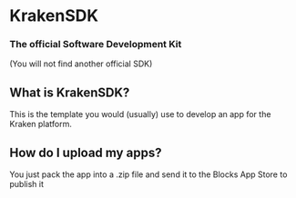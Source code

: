 # KrakenSDK
### The official Software Development Kit
(You will not find another official SDK)

## What is KrakenSDK?
This is the template you would (usually) use to develop an app for the Kraken platform.

## How do I upload my apps?
You just pack the app into a .zip file and send it to the Blocks App Store to publish it
